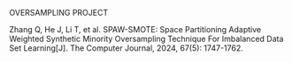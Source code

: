OVERSAMPLING PROJECT



Zhang Q, He J, Li T, et al. SPAW-SMOTE: Space Partitioning Adaptive Weighted Synthetic Minority Oversampling Technique For Imbalanced Data Set Learning[J]. The Computer Journal, 2024, 67(5): 1747-1762.